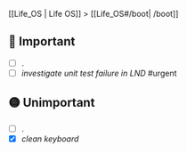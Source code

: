 [[Life_OS | Life OS]] > [[Life_OS#/boot| /boot]] 

## 🔴 Important

<!-- Important: For tasks that help you achieve long-term goals. Tag with `#urgent` if it has deadlines. -->

- [ ] .
- [ ] *investigate unit test failure in LND* #urgent

## 🟡 Unimportant

<!-- Unimportant: For tasks have low-consequences if not done. -->

- [ ] .
- [x] *clean keyboard*
